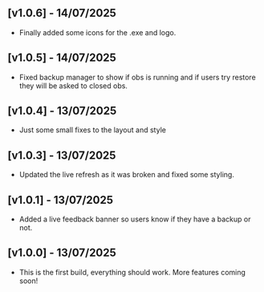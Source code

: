## [v1.0.6] - 14/07/2025 
- Finally added some icons for the .exe and logo. 
 
## [v1.0.5] - 14/07/2025 
- Fixed backup manager to show if obs is running and if users try restore they will be asked to closed obs.   

## [v1.0.4] - 13/07/2025 
- Just some small fixes to the layout and style  
 
## [v1.0.3] - 13/07/2025 
- Updated the live refresh as it was broken and fixed some styling. 
 
## [v1.0.1] - 13/07/2025   
- Added a live feedback banner so users know if they have a backup or not. 
 
## [v1.0.0] - 13/07/2025  
- This is the first build, everything should work. More features coming soon!